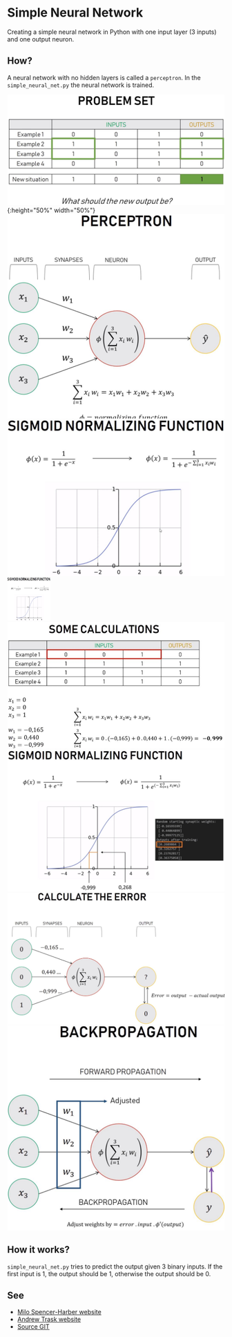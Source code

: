 # Simple Neural Network

Creating a simple neural network in Python with one input layer (3 inputs) and one output neuron. 

## How?
A neural network with no hidden layers is called a `perceptron`. 
In the `simple_neural_net.py` the neural network is trained.

![1](./perceptron1.jpg){:height="50%" width="50%"}
![2](./perceptron2.jpg)
![3](./perceptron3.jpg)
<img src="./perceptron3.jpg" width="100" height="100">
![4](./perceptron4.jpg)
![5](./perceptron5.jpg)
![6](./perceptron6.jpg)
![8](./perceptron8.jpg)

## How it works?
`simple_neural_net.py` tries to predict the output given 3 binary inputs. 
If the first input is 1, the output should be 1, otherwise the output should be 0.

## See
- [Milo Spencer-Harber website](https://medium.com/technology-invention-and-more/how-to-build-a-simple-neural-network-in-9-lines-of-python-code-cc8f23647ca1)
- [Andrew Trask website](https://iamtrask.github.io/2015/07/12/basic-python-network/)
- [Source GIT](https://github.com/jonasbostoen/simple-neural-network)